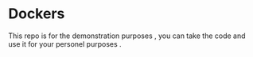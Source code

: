 # Dockers
This repo is for the demonstration purposes , you can take the code and use it for your personel purposes .
